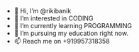 - 👋 Hi, I’m @rikibanik
- 👀 I’m interested in CODING
- 🌱 I’m currently learning PROGRAMMING
- 💞️ I’m pursuing my education right now.
- 📫 Reach me on +919957318358

<!---
rikibanik/rikibanik is a ✨ special ✨ repository because its `README.md` (this file) appears on your GitHub profile.
You can click the Preview link to take a look at your changes.
--->

